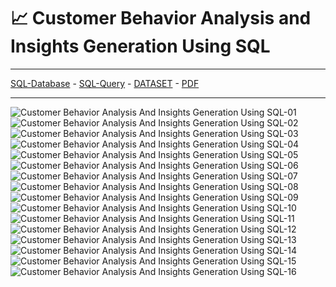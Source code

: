 # 📈 Customer Behavior Analysis and Insights Generation Using SQL
---

[SQL-Database](https://github.com/abertpaat28/Customer-Behavior-Analysis-and-Insights-Generation-Using-SQL/blob/main/create_restaurant_db.sql) -
[SQL-Query](https://github.com/abertpaat28/Customer-Behavior-Analysis-and-Insights-Generation-Using-SQL/blob/main/restaurant_db_project_queries.sql) -
[DATASET](https://github.com/abertpaat28/Customer-Behavior-Analysis-and-Insights-Generation-Using-SQL/blob/main/restaurant_db_data_dictionary.csv) -
[PDF](https://github.com/abertpaat28/Customer-Behavior-Analysis-and-Insights-Generation-Using-SQL/blob/main/Customer%20Behavior%20Analysis%20And%20Insights%20Generation%20Using%20SQL.pdf)

---
![Customer Behavior Analysis And Insights Generation Using SQL-01](https://github.com/abertpaat28/Customer-Behavior-Analysis-and-Insights-Generation-Using-SQL/assets/172190865/f2c6e02d-51a5-4d59-8c6f-6400fe7f39ac)
![Customer Behavior Analysis And Insights Generation Using SQL-02](https://github.com/abertpaat28/Customer-Behavior-Analysis-and-Insights-Generation-Using-SQL/assets/172190865/6130bfb8-acd8-4868-a831-8cca3cbb10c5)
![Customer Behavior Analysis And Insights Generation Using SQL-03](https://github.com/abertpaat28/Customer-Behavior-Analysis-and-Insights-Generation-Using-SQL/assets/172190865/c55189dc-9b08-4543-b891-6b5421ed8681)
![Customer Behavior Analysis And Insights Generation Using SQL-04](https://github.com/abertpaat28/Customer-Behavior-Analysis-and-Insights-Generation-Using-SQL/assets/172190865/dcb9febd-4539-4749-a0b5-e1b1fc2067c5)
![Customer Behavior Analysis And Insights Generation Using SQL-05](https://github.com/abertpaat28/Customer-Behavior-Analysis-and-Insights-Generation-Using-SQL/assets/172190865/4a75ec55-46f8-4fed-9120-d5585887a7be)
![Customer Behavior Analysis And Insights Generation Using SQL-06](https://github.com/abertpaat28/Customer-Behavior-Analysis-and-Insights-Generation-Using-SQL/assets/172190865/6519aa4f-7d43-414f-bf86-080189570a41)
![Customer Behavior Analysis And Insights Generation Using SQL-07](https://github.com/abertpaat28/Customer-Behavior-Analysis-and-Insights-Generation-Using-SQL/assets/172190865/378e2f24-7bd3-4549-a933-e0de1104a8d3)
![Customer Behavior Analysis And Insights Generation Using SQL-08](https://github.com/abertpaat28/Customer-Behavior-Analysis-and-Insights-Generation-Using-SQL/assets/172190865/19a34e76-ee3b-414c-b395-261fbf6dbdb1)
![Customer Behavior Analysis And Insights Generation Using SQL-09](https://github.com/abertpaat28/Customer-Behavior-Analysis-and-Insights-Generation-Using-SQL/assets/172190865/6c3f4123-62ee-475c-9d17-10ec3ca83a49)
![Customer Behavior Analysis And Insights Generation Using SQL-10](https://github.com/abertpaat28/Customer-Behavior-Analysis-and-Insights-Generation-Using-SQL/assets/172190865/d2dfaece-e7e2-4333-b0c3-85610e96a1c7)
![Customer Behavior Analysis And Insights Generation Using SQL-11](https://github.com/abertpaat28/Customer-Behavior-Analysis-and-Insights-Generation-Using-SQL/assets/172190865/a4c5698e-4f79-43cc-94e0-cf7bd7e6f8fa)
![Customer Behavior Analysis And Insights Generation Using SQL-12](https://github.com/abertpaat28/Customer-Behavior-Analysis-and-Insights-Generation-Using-SQL/assets/172190865/385f32c7-e457-4fbc-b8f6-3adcebd54695)
![Customer Behavior Analysis And Insights Generation Using SQL-13](https://github.com/abertpaat28/Customer-Behavior-Analysis-and-Insights-Generation-Using-SQL/assets/172190865/5343375d-40fa-46ee-9513-74aeef977237)
![Customer Behavior Analysis And Insights Generation Using SQL-14](https://github.com/abertpaat28/Customer-Behavior-Analysis-and-Insights-Generation-Using-SQL/assets/172190865/22efd41c-7a10-49e5-a67b-650b69f60e3a)
![Customer Behavior Analysis And Insights Generation Using SQL-15](https://github.com/abertpaat28/Customer-Behavior-Analysis-and-Insights-Generation-Using-SQL/assets/172190865/6a578bc1-4391-48c5-9ee2-8c6ec6028878)
![Customer Behavior Analysis And Insights Generation Using SQL-16](https://github.com/abertpaat28/Customer-Behavior-Analysis-and-Insights-Generation-Using-SQL/assets/172190865/88169d10-edda-4e90-9556-e78b01011b88)
